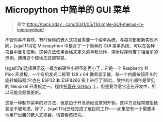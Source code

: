 # Micropython 中简单的 GUI 菜单

> 原文:[https://hack aday . com/2021/05/11/simple-GUI-menus-in-micropython/](https://hackaday.com/2021/05/11/simple-gui-menus-in-micropython/)

不管你喜不喜欢，有时候你的嵌入式项目需要一个菜单系统。与每次都重新实现不同，[sgall17a]在 Micropython 中整合了一个简单的 GUI 菜单系统，可以在各种项目中重复使用。这种方法使用表格来定义菜单和动作，演示程序附带了相当多的示例。使用这个模块应该很容易。

[sgall17a]选择展示这一概念的硬件小得不能再小了，它是一个 Raspberry Pi Pico 开发板，一个有机发光二极管 128 x 64 像素显示器，和一个内置按钮开关的旋转编码器(它也在 ESP32 和 ESP8266 板上进行了测试)。受控的小部件是常见的 Neopixel 开发板之一。程序[托管在 GitHub](https://github.com/sgall17a/encodermenu) 上，但是要注意它还在开发中，所以可能会频繁更新。

这是一种制作菜单的好方法，但是由于开发基础设施的开销，这种方法经常被拒绝甚至不被考虑。好了，[sgall17a]已经完成了艰巨的工作——如果您有一个需要本地用户设置的嵌入式项目，请查看该模块。